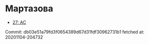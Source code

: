 # Мартазова
- [27: AC](27.md)

Commit: db03e51a79fd3f0654389d67d31fdf30962731b1
 fetched at: 20201104-204732
